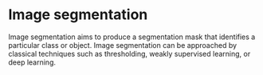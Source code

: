 # Image segmentation

Image segmentation aims to produce a segmentation mask that identifies a particular class or object. Image segmentation can be approached by classical techniques such as thresholding, weakly supervised learning, or deep learning.